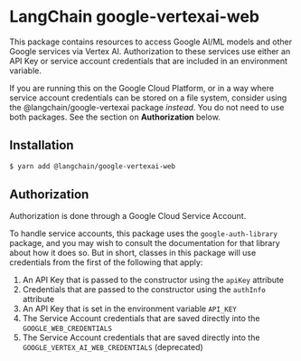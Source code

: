 # LangChain google-vertexai-web

This package contains resources to access Google AI/ML models
and other Google services via Vertex AI. Authorization to these
services use either an API Key or service account credentials
that are included in an environment variable.

If you are running this on the Google Cloud Platform, or in a way
where service account credentials can be stored on a file system,
consider using the @langchain/google-vertexai
package *instead*. You do not need to use both packages. See the
section on **Authorization** below.


## Installation

```bash
$ yarn add @langchain/google-vertexai-web
```


## Authorization

Authorization is done through a Google Cloud Service Account.

To handle service accounts, this package uses the `google-auth-library`
package, and you may wish to consult the documentation for that library
about how it does so. But in short, classes in this package will use
credentials from the first of the following that apply:

1. An API Key that is passed to the constructor using the `apiKey` attribute
2. Credentials that are passed to the constructor using the `authInfo` attribute
3. An API Key that is set in the environment variable `API_KEY`
4. The Service Account credentials that are saved directly into the
   `GOOGLE_WEB_CREDENTIALS`
5. The Service Account credentials that are saved directly into the
   `GOOGLE_VERTEX_AI_WEB_CREDENTIALS` (deprecated)

